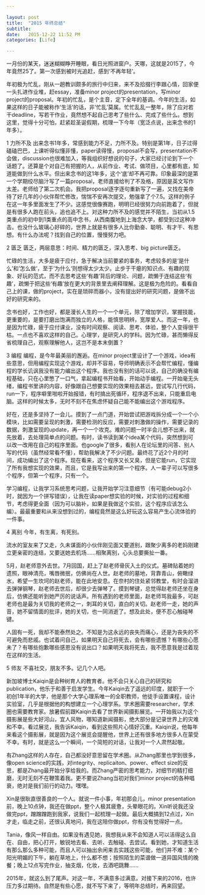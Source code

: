 ```yaml
---

layout: post
title:  "2015 年终总结"
subtitle: 
date:   2015-12-22 11:52 PM
categories: [Life]

---
```




一月份的某天，迷迷糊糊睁开睡眼，看日光照进窗户。天哪，这就是2015了，今年竟然25了。第一次感到被时光追赶，感到‘不再年轻’。

年初极为忙乱，刚从一趟教训颇多的旅行中归来，来不及拾掇行李跟心情，回家便一头扎进作业堆，赶essay，准备minor project的presentation，写minor project的proposal。年初的忙乱，是个主音，定下全年的基调。今年的生活，如果这样的日子能被称作‘生活’的话，非‘忙乱’莫属。忙忙乱乱一整年，除了应对若干deadline，写若干作业，竟然想不起自己思考了些什么、完成了些什么。想到这里，觉得十分可怕，赶紧趁圣诞假期，梳理一下今年（宽泛点说，出来念书的1年多）。

1 力所不及
出来念书1年多，常感到能力不足，力所不及。特别是第1年，日子过得磕磕巴巴，上课听得似懂非懂，paper读得慢，proposal不会写，presentation不会做，discussion也很难加入，等我组织好想说的句子，大家已经讨论到下一个话题了。还算是个对自己有把握的人，从前作业、考试、做项目，心里都有底，知道能做到什么水平。但出来念书的这1年多，这个‘底’却不再可靠。印象最深的是第一个学期绞尽脑汁写了一篇proposal，老师直接给判了不及格，原因是英文写作太差。老师给了第二次机会。我把proposal逐字逐句重新写了一遍，又找在美帝待了好几年的小伙伴帮忙修改，惴惴不安再次提交，勉强拿了个7.5。这样的例子在这一年多里面发生了不少。这感觉很像赛跑，明明已经很努力向前跑着了，但就是有很多人跑在前头，追也追不上。对这种力所不及的感觉并不陌生，当初从1.5类重点的初中到1类重点的高中念书，从西南腹地到上海念大学，都受到过这种冲击。也没什么玻璃心好碎的，世界上就是有很多人比你勤奋、聪明、有才干、有思想。有什么办法呢？找到自己的位置，慢慢努力吧。

2 匮乏
匮乏，两层意思：时间、精力的匮乏，深入思考、big picture匮乏。

忙碌的生活，大多是疲于应付，急于解决当前要紧的事务，考虑较多的是‘是什么’和’怎么做‘，至于’为什么‘则想得太少太少。止步于干瘪的知识点、有趣的现象、好玩的范式，而不去思考这些‘有趣’背后的理论、问题，疏懒于连结这些‘有趣’，疏懒于把这些‘有趣’放在更大的背景里去阐释理解。这是极为危险的。看看自己上的课，做的project，实在是琐碎而器小，没有提出好的研究问题，是做不出好的研究来的。

念书也好，工作也好，都是漫长人生的一个一个单元，除了增加学识，掌握技能，更重要的，是要打磨出饱满而独立的人格，能慎思明辨，宽厚爱人。而这一年，也是因为忙碌，疲于应付课业，没有时间观察、阅读、思考、体验，整个人变得很干枯。一点也不喜欢这样的自己。心理学，是研究人的学科。因为忙碌，甚而懒得反省梳理自己，观察理解他人，这岂不是本末倒置？

3 编程
编程，是今年最美丽的邂逅。在minor project里设计了一个游戏，idea有些意思，但用编程实现这个游戏，却并不容易，导师明确表示不会帮忙编程，懂编程的学长讥讽我没有能力编出这个程序。我也没有别的话可以说，自己的确没有编程基础，只在心里憋了一口气，拿起编程书开始看，开始动手编程。一开始毫无头绪，编程书里讲的内容，好像跟自己想要实现的效果相去甚远，尝试写几行代码，run一下，程序噼里啪啦开始报错，有时搞出死循环，程序退不出来，只能重启电脑。这样的时候太多，无时不刻不在焦虑怀疑自己能不能编出这个游戏程序。

好在，还是多坚持了一会儿。摸到了一点门道，开始尝试把游戏拆分成一个一个小模块，比如需要呈现的刺激，需要检测的反应，需要对刺激做的操作，需要记录的数据，刺激呈现的update，再一个一个攻克。难的问题一时半会儿想不出来，就先放着，去处理简单点的问题。有时，读书读到某个idea某个代码，突然想到可以改一改用在自己的程序里面。也google了很多，看别人在论坛里的问答、别人写的代码（虽然经常看不懂），帮助我解决了不少问题。最终花了近2个月的时间，成功编出了这个程序。现在看来，这个程序又长又臭，但是它能run，它实现了所有我想实现的效果，而且，它是我写出来的第一个程序。人一辈子可以写很多个程序，但第一个程序，只有一个。

学习编程，让我学习系统思考问题，让我开始学习注意细节（有可能debug2小时，就因为一个拼写错误），让我在读paper想实验的时候，对实验的过程和细节，考虑得更全面（因为可以脑补，如果是我做这个实验，这个程序应该怎么编）。最最重要和从来没想到过的，编程竟然是这么好玩这么容易产生心流体验的一件事。

4 离别
今年，有生离，有死别。

流水的室友来了又走，久未谋面的小伙伴刚见面又要道别，跟聚少离多的老妈刚建立更亲密的连结，又要送她去机场……相聚离别，心头总要撕扯一番。

5月，赵老师意外去世。7月回国，赶上了赵老师骨灰入土的仪式。墓碑贴着她的遗照，眼神清亮，嘴唇微抿，仿佛尚在人世。赵老师的墓地，背靠青山，俯瞰绿水，希望一生坎坷的赵老师，能在此地安息。在奈村的住处紧邻教堂，有时会溜进去弹弹钢琴，赵老师去世后，却很少去弹琴了。摸到琴键，总觉得赵老师还坐在身后，仿佛还能听到她严厉的说话声。所有遇到的老师里面，赵老师骂我最多，可赵老师也是最为关切我的老师之一，刺耳的关切，直白的关切。赵老师一走，她的声音，她不留情面的批评，她的关切，也一同消逝了。想及此处，便不忍心触碰琴键。

人固有一死，我却不能泰然处之。不知是为这永远的丧失而痛心，还是为丧失的不可避免而悲戚。也试着问自己，如果明天自己将死去，会有哪些遗憾？有哪些心愿未了？有哪些抱歉哪些感恩没有说出口？如果明天我将死去，我不愿意我是过着现在这样的生活。

5 师友
不喜社交，朋友不多。记几个人吧。

新加坡博士Kaiqin是会种树育人的教育者。他不会只关心自己的研究和publication，他乐于和善于启发学生。今年Kaiqin去了遥远的印度，就职于一个初创1年半的大学，他是那个大学心理系唯一的全职教师，他徒手设置课程，设计实验室，几乎是根据他的构想建立一个心理学系。学术圈需要researcher，学术圈也需要教育家。放暑假前跟Kaiqin去看了世界新闻摄影展览。一开始我以为这个摄影展是些大好河山，宜人风物，哪知道新闻摄影，绝大部分是记录世界上的灾难和不幸。看过展览，我告诉Kaiqin，看到这些照片心情好沉重。Kaiqin说，他每年来看这个摄影展，就是因为这个展览会提醒他，世界上还有很多地方很多人在蒙受不幸。有时，就是这么一个瞬间，一个简短的对话，让我对一个人肃然起敬。

有Zhang这样的人存在，自己都没好意思留在学术圈。从Zhang那里也学到很多，像open science的实践，对integrity、replicaiton、power、effect size的反思，都是Zhang最开始分享给我的。而Zhang严密的思考能力，对细节的精打细磨，无时无刻不在鞭策着我。更不要说Zhang当初对我们minor project的各种唱衰，绝对是我们前行的动力。嘿嘿。

Xin是很耿直很善良的一个人。就说一件小事，年初那会儿，minor presentation前，晚上10点钟，我还在做ppt，整个人极其疲惫，头晕眼花的。Xin听说我还没做完ppt，蹭蹭蹭跑到我家，说我们一起梳理一起做。最后大概搞到12点过，Xin才走，临走之前，还很认真地问，我在这陪你做ppt，你有没有觉得好一点。

Tania，像风一样自由。如果没有遇见她，我想我从来不会知道人可以活得这么自在、自由，把心打开，敏锐地去看、去听、去触碰、去尝试。看到她，才知道生活有那么那么多种可能，而且人可以抽出余闲来去实践这些可能，他们并不难：某个阳光明媚的下午，躺在草地上，什么都不想；按照陌生的菜谱做一道异国风情的晚餐；晚上12点写完作业，抽支烟，化妆，去酒吧跳舞……

2015年，就这么到了尾声。对这一年，不满意多过满意。对接下来的2016，也许压力多过期待。自然是有些心愿，就不写下来了，等明年总结时，再来回望。
